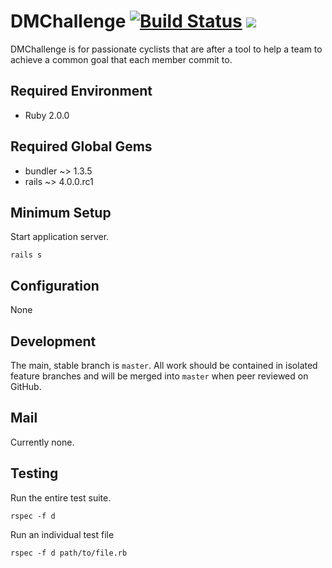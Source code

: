 # DMChallenge [![Build Status](https://travis-ci.org/justinhennessy/dm-challenge.png)](https://travis-ci.org/justinhennessy/dm-challenge) ![](https://coveralls.io/repos/justinhennessy/dm-challenge/badge.png?branch=master)

DMChallenge is for passionate cyclists that are after a tool to help a team
to achieve a common goal that each member commit to.

## Required Environment

* Ruby 2.0.0

## Required Global Gems

* bundler ~> 1.3.5
* rails ~> 4.0.0.rc1

## Minimum Setup

Start application server.

    rails s

## Configuration

None

## Development

The main, stable branch is `master`. All work should be contained in
isolated feature branches and will be merged into `master` when peer
reviewed on GitHub.

## Mail

Currently none.

## Testing

Run the entire test suite.

    rspec -f d

Run an individual test file

    rspec -f d path/to/file.rb
